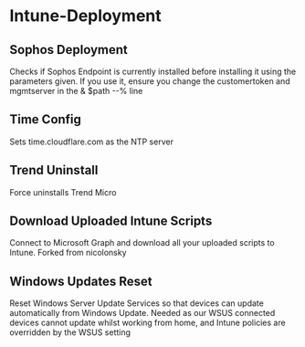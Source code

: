# Intune-Deployment

## Sophos Deployment
Checks if Sophos Endpoint is currently installed before installing it using the parameters given. If you use it, ensure you change the customertoken and mgmtserver in the & $path --% line

## Time Config
Sets time.cloudflare.com as the NTP server

## Trend Uninstall
Force uninstalls Trend Micro

## Download Uploaded Intune Scripts
Connect to Microsoft Graph and download all your uploaded scripts to Intune. Forked from nicolonsky

## Windows Updates Reset
Reset Windows Server Update Services so that devices can update automatically from Windows Update. Needed as our WSUS connected devices cannot update whilst working from home, and Intune policies are overridden by the WSUS setting
